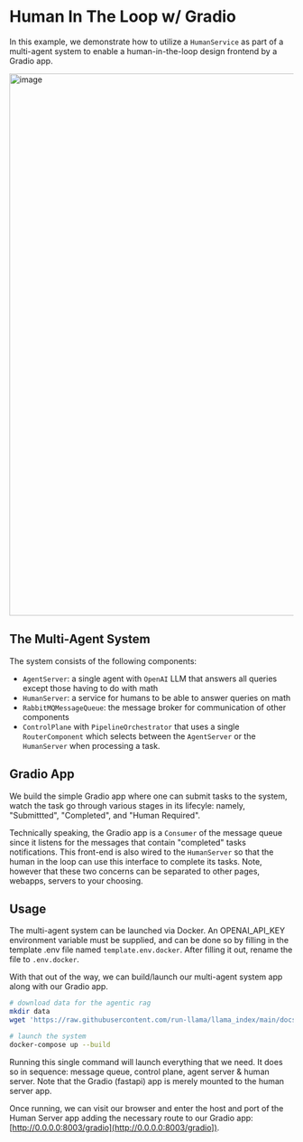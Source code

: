 # Human In The Loop w/ Gradio

In this example, we demonstrate how to utilize a `HumanService` as part of a
multi-agent system to enable a human-in-the-loop design frontend by a Gradio app.

<img width="960" alt="image" src="https://github.com/user-attachments/assets/ce838acd-8a14-46ef-a5f0-f8d804e6f49c">

## The Multi-Agent System

The system consists of the following components:

- `AgentServer`: a single agent with `OpenAI` LLM that answers all queries except
  those having to do with math
- `HumanServer`: a service for humans to be able to answer queries on math
- `RabbitMQMessageQueue`: the message broker for communication of other components
- `ControlPlane` with `PipelineOrchestrator` that uses a single `RouterComponent`
  which selects between the `AgentServer` or the `HumanServer` when processing a
  task.

## Gradio App

We build the simple Gradio app where one can submit tasks to the system, watch
the task go through various stages in its lifecyle: namely, "Submittted",
"Completed", and "Human Required".

Technically speaking, the Gradio app is a `Consumer` of the message queue since
it listens for the messages that contain "completed" tasks notifications. This
front-end is also wired to the `HumanServer` so that the human in the loop can
use this interface to complete its tasks. Note, however that these two concerns
can be separated to other pages, webapps, servers to your choosing.

## Usage

The multi-agent system can be launched via Docker. An OPENAI_API_KEY environment
variable must be supplied, and can be done so by filling in the template .env file
named `template.env.docker`. After filling it out, rename the file to `.env.docker`.

With that out of the way, we can build/launch our multi-agent system app along with
our Gradio app.

```sh
# download data for the agentic rag
mkdir data
wget 'https://raw.githubusercontent.com/run-llama/llama_index/main/docs/docs/examples/data/paul_graham/paul_graham_essay.txt' -O 'data/paul_graham_essay.txt'

# launch the system
docker-compose up --build
```

Running this single command will launch everything that we need. It does so in
sequence: message queue, control plane, agent server & human server. Note that
the Gradio (fastapi) app is merely mounted to the human server app.

Once running, we can visit our browser and enter the host and port of the
Human Server app adding the necessary route to our Gradio app: [http://0.0.0.0:8003/gradio](http://0.0.0.0:8003/gradio]).

